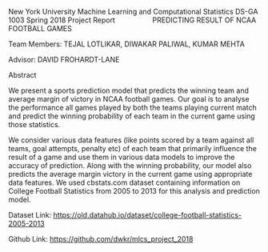 New York University Machine Learning and Computational Statistics
DS-GA 1003
Spring 2018 Project Report
                  
PREDICTING RESULT OF NCAA FOOTBALL GAMES

Team Members:
TEJAL LOTLIKAR,
DIWAKAR PALIWAL,
KUMAR MEHTA

Advisor:
DAVID FROHARDT-LANE



Abstract

We present a sports prediction model that predicts the winning team and average margin of victory in NCAA football games. 
Our goal is to analyse the performance all games played by both the teams playing current match and predict the winning 
probability of each team in the current game using those statistics. 

We consider various data features (like points scored by a team against all teams, goal attempts, penalty etc) of each team 
that primarily influence the result of a game and use them in various data models to improve the accuracy of prediction. 
Along with the winning probability, our model also predicts the average margin victory in the current game using appropriate 
data features. 
We used cbstats.com dataset containing information on College Football Statistics from 2005 to 2013 for this analysis and 
prediction model.

Dataset Link:
https://old.datahub.io/dataset/college-football-statistics-2005-2013 

Github Link:
https://github.com/dwkr/mlcs_project_2018 


